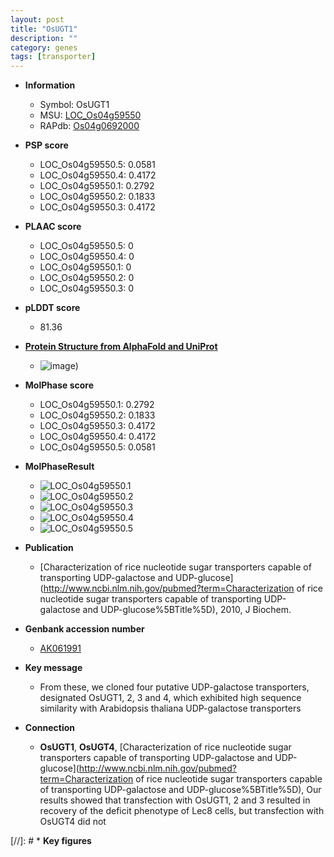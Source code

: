 ```yaml
---
layout: post
title: "OsUGT1"
description: ""
category: genes
tags: [transporter]
---
```


* **Information**  
    + Symbol: OsUGT1  
    + MSU: [LOC_Os04g59550](http://rice.plantbiology.msu.edu/cgi-bin/ORF_infopage.cgi?orf=LOC_Os04g59550)  
    + RAPdb: [Os04g0692000](http://rapdb.dna.affrc.go.jp/viewer/gbrowse_details/irgsp1?name=Os04g0692000)  

* **PSP score**  
    + LOC_Os04g59550.5: 0.0581 
    + LOC_Os04g59550.4: 0.4172 
    + LOC_Os04g59550.1: 0.2792 
    + LOC_Os04g59550.2: 0.1833 
    + LOC_Os04g59550.3: 0.4172 

* **PLAAC score**  
    + LOC_Os04g59550.5: 0 
    + LOC_Os04g59550.4: 0 
    + LOC_Os04g59550.1: 0 
    + LOC_Os04g59550.2: 0 
    + LOC_Os04g59550.3: 0 

* **pLDDT score**
    + 81.36

* **[Protein Structure from AlphaFold and UniProt](https://www.uniprot.org/uniprotkb/Q7XKA0/entry#structure)**
    + ![image](https://ricepsp.github.io/images/Q7/AF-Q7XKA0-F1.png))

* **MolPhase score**
    + LOC_Os04g59550.1: 0.2792
    + LOC_Os04g59550.2: 0.1833
    + LOC_Os04g59550.3: 0.4172
    + LOC_Os04g59550.4: 0.4172
    + LOC_Os04g59550.5: 0.0581

* **MolPhaseResult**
    + ![LOC_Os04g59550.1](https://ricepsp.github.io/pictures/LOC_Os04g/LOC_Os04g59550.1.png)
    + ![LOC_Os04g59550.2](https://ricepsp.github.io/pictures/LOC_Os04g/LOC_Os04g59550.2.png)
    + ![LOC_Os04g59550.3](https://ricepsp.github.io/pictures/LOC_Os04g/LOC_Os04g59550.3.png)
    + ![LOC_Os04g59550.4](https://ricepsp.github.io/pictures/LOC_Os04g/LOC_Os04g59550.4.png)
    + ![LOC_Os04g59550.5](https://ricepsp.github.io/pictures/LOC_Os04g/LOC_Os04g59550.5.png)

* **Publication**  
    + [Characterization of rice nucleotide sugar transporters capable of transporting UDP-galactose and UDP-glucose](http://www.ncbi.nlm.nih.gov/pubmed?term=Characterization of rice nucleotide sugar transporters capable of transporting UDP-galactose and UDP-glucose%5BTitle%5D), 2010, J Biochem.

* **Genbank accession number**  
    + [AK061991](http://www.ncbi.nlm.nih.gov/nuccore/AK061991)

* **Key message**  
    + From these, we cloned four putative UDP-galactose transporters, designated OsUGT1, 2, 3 and 4, which exhibited high sequence similarity with Arabidopsis thaliana UDP-galactose transporters

* **Connection**  
    + __OsUGT1__, __OsUGT4__, [Characterization of rice nucleotide sugar transporters capable of transporting UDP-galactose and UDP-glucose](http://www.ncbi.nlm.nih.gov/pubmed?term=Characterization of rice nucleotide sugar transporters capable of transporting UDP-galactose and UDP-glucose%5BTitle%5D), Our results showed that transfection with OsUGT1, 2 and 3 resulted in recovery of the deficit phenotype of Lec8 cells, but transfection with OsUGT4 did not

[//]: # * **Key figures**  


